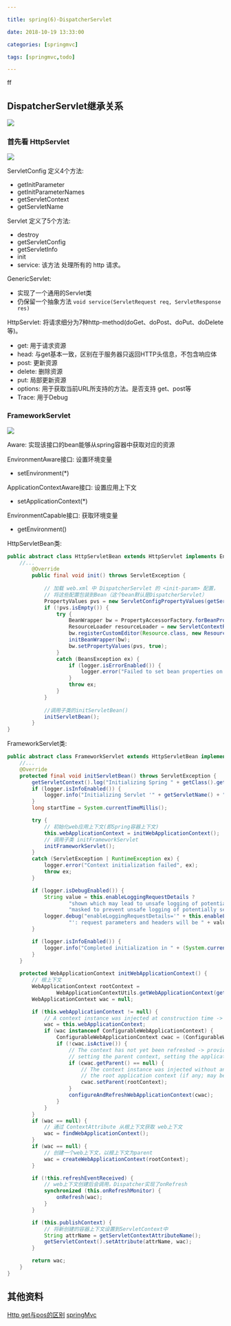 ```yaml
---

title: spring(6)-DispatcherServlet

date: 2018-10-19 13:33:00

categories: [springmvc]

tags: [springmvc,todo]

---
```



ff


<!--more-->

## DispatcherServlet继承关系

![](spring(6)-DispatcherServlet/DispatcherServlet.png)

### 首先看 HttpServlet

![](spring(6)-DispatcherServlet/HTTPServlet.png)

ServletConfig 定义4个方法:  

- getInitParameter
- getInitParameterNames
- getServletContext
- getServletName

Servlet 定义了5个方法: 

- destroy
- getServletConfig
- getServletInfo
- init
- service: 该方法 处理所有的 http 请求。

GenericServlet: 

- 实现了一个通用的Servlet类
- 仍保留一个抽象方法 `void service(ServletRequest req, ServletResponse res)`

HttpServlet: 将请求细分为7种http-method(doGet、doPost、doPut、doDelete等)。

- get: 用于请求资源
- head: 与get基本一致，区别在于服务器只返回HTTP头信息，不包含响应体
- post: 更新资源
- delete: 删除资源
- put: 局部更新资源
- options: 用于获取当前URL所支持的方法。是否支持 get、post等
- Trace: 用于Debug


### FrameworkServlet

![](spring(6)-DispatcherServlet/FrameworkServlet.png)

Aware: 实现该接口的bean能够从spring容器中获取对应的资源

EnvironmentAware接口: 设置环境变量

- setEnvironment(*)

ApplicationContextAware接口: 设置应用上下文

- setApplicationContext(*)

EnvironmentCapable接口: 获取环境变量

- getEnvironment() 

HttpServletBean类: 

```java
public abstract class HttpServletBean extends HttpServlet implements EnvironmentCapable, EnvironmentAware {
    //...
    	@Override
    	public final void init() throws ServletException {
    
    		// 加载 web.xml 中 DispatcherServlet 的 <init-param> 配置，
    		// 将这些配置包装到Bean（这个bean默认是DispatcherServlet）
    		PropertyValues pvs = new ServletConfigPropertyValues(getServletConfig(), this.requiredProperties);
    		if (!pvs.isEmpty()) {
    			try {
    				BeanWrapper bw = PropertyAccessorFactory.forBeanPropertyAccess(this);
    				ResourceLoader resourceLoader = new ServletContextResourceLoader(getServletContext());
    				bw.registerCustomEditor(Resource.class, new ResourceEditor(resourceLoader, getEnvironment()));
    				initBeanWrapper(bw);
    				bw.setPropertyValues(pvs, true);
    			}
    			catch (BeansException ex) {
    				if (logger.isErrorEnabled()) {
    					logger.error("Failed to set bean properties on servlet '" + getServletName() + "'", ex);
    				}
    				throw ex;
    			}
    		}
    
    		//调用子类的initServletBean()
    		initServletBean();
    	}
}
```

FrameworkServlet类:

```java
public abstract class FrameworkServlet extends HttpServletBean implements ApplicationContextAware {
    //...
    @Override
    protected final void initServletBean() throws ServletException {
        getServletContext().log("Initializing Spring " + getClass().getSimpleName() + " '" + getServletName() + "'");
        if (logger.isInfoEnabled()) {
            logger.info("Initializing Servlet '" + getServletName() + "'");
        }
        long startTime = System.currentTimeMillis();

        try {
            // 初始化web应用上下文(即Spring容器上下文)
            this.webApplicationContext = initWebApplicationContext();
            // 调用子类 initFrameworkServlet
            initFrameworkServlet();
        }
        catch (ServletException | RuntimeException ex) {
            logger.error("Context initialization failed", ex);
            throw ex;
        }

        if (logger.isDebugEnabled()) {
            String value = this.enableLoggingRequestDetails ?
                    "shown which may lead to unsafe logging of potentially sensitive data" :
                    "masked to prevent unsafe logging of potentially sensitive data";
            logger.debug("enableLoggingRequestDetails='" + this.enableLoggingRequestDetails +
                    "': request parameters and headers will be " + value);
        }

        if (logger.isInfoEnabled()) {
            logger.info("Completed initialization in " + (System.currentTimeMillis() - startTime) + " ms");
        }
    }
    	
    protected WebApplicationContext initWebApplicationContext() {
        // 根上下文
        WebApplicationContext rootContext =
                WebApplicationContextUtils.getWebApplicationContext(getServletContext());
        WebApplicationContext wac = null;

        if (this.webApplicationContext != null) {
            // A context instance was injected at construction time -> use it
            wac = this.webApplicationContext;
            if (wac instanceof ConfigurableWebApplicationContext) {
                ConfigurableWebApplicationContext cwac = (ConfigurableWebApplicationContext) wac;
                if (!cwac.isActive()) {
                    // The context has not yet been refreshed -> provide services such as
                    // setting the parent context, setting the application context id, etc
                    if (cwac.getParent() == null) {
                        // The context instance was injected without an explicit parent -> set
                        // the root application context (if any; may be null) as the parent
                        cwac.setParent(rootContext);
                    }
                    configureAndRefreshWebApplicationContext(cwac);
                }
            }
        }
        if (wac == null) {
            // 通过 ContextAttribute 从根上下文获取 web上下文
            wac = findWebApplicationContext();
        }
        if (wac == null) {
            // 创建一个web上下文，以根上下文为parent
            wac = createWebApplicationContext(rootContext);
        }

        if (!this.refreshEventReceived) {
            // web上下文创建后会调用，Dispatcher实现了onRefresh
            synchronized (this.onRefreshMonitor) {
                onRefresh(wac);
            }
        }

        if (this.publishContext) {
            // 将新创建的容器上下文设置到ServletContext中
            String attrName = getServletContextAttributeName();
            getServletContext().setAttribute(attrName, wac);
        }

        return wac;
    }
}
```




## 其他资料
[Http get与pos的区别](https://blog.csdn.net/ysh1042436059/article/details/80985574)
[springMvc](https://www.cnblogs.com/tengyunhao/p/7518481.html)
